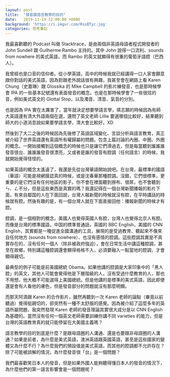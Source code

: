 ```yaml
---
layout: post
title:  "發音跟語言教學的目的"
date:   2019-11-19 12:00:00 +0800
background: 'https://i.imgur.com/RssBTyc.jpg'
categories: 思考筆記
---
```


我最喜歡聽的 Podcast 叫做 Stacktrace，是由兩個非英語母語者程式開發者的 John Sundell 跟 Guilherme Rambo 主持的。其中 John 說得一口流利、sounds from nowhere 的美式英語，而 Rambo 的英文就顯得有很重的葡萄牙語腔（巴西人）。

我曾經也是口音的信仰者。從小學英語，高中的時候我就已經講得一口人家會願意跟你對話的美式英語，因為對跟老外說話很有興趣，我甚至會在網路上看 Karen Chung（史嘉琳）跟 Glossika 的 Mike Campbell 的影片練發音，也是那時候學會 IPA 的一些基本記號還有表面發音的概念。也是在那時候學會了一些很炫的音，例如美式英文的 Glottal Stop，以及濁音、清音、氣音的分別。

也是因為 IPA 實在太厲害了，當年就決定想要學語言學，填志願的時候因為有師大英語還有清大外語兩個在選，還問了英文老師 Lillie 要選哪個比較好，結果聽到師大的小道消息說如果要學語言學，清大會比較好。XD

然後到了大二之後的時候因為先後修了英語區域變化、言談分析與語言教育，真正被介紹了世界英語還有英語所有權歸屬的問題。包含上篇討論的內圈、中圈、外圈的概念。一開始接觸到這個概念的時候也只是讓它們滑過去，但是每當聽到誰誰誰發音很台、誰誰誰發音很漂亮，又或者是誰的發音有腔調（任何語言）的時候，我就開始覺得怪怪的。

如果英語的概念太遙遠了，我還是先從台灣華語開始說吧。在台灣，最標準的國語（華語）可能是視網膜認真的時候，或是沈春華那種腔調。沒錯，它們很標準，更重要的是它們沒有任何地區的影子。你不會在裡面聽到擦布、很屌，也不會聽到ㄣ、ㄥ不分，但是這些東西是真實的嗎？我還記得在一個台灣新聞播報的影片下面，有來自鄰国的人在下面回說，台灣人報新聞的時候就沒有腔，在平時講話的時候就有腔。然後有趣的是，有一個台灣人就在下面直接回他：播報新聞的時候才有腔。

腔調，是一個相對的概念。美國人也覺得英國人有腔，台灣人也覺得北京人有腔。而像是台灣的標準國語，中国的標準普通話，英國的 BBC English，美國的 CNN English，其實都是一種促進全國溝通的工具，展現的是受過教育、聽起來不像來自任何地方 (sounds from nowhere）、也沒有感情的腔調。這些腔調其實是不真實存在的，沒有任何一個人（除非被政府強迫），會在日常生活中講這種腔調，甚至在故鄉，特別講這種腔調還會顯得格格不入，必須要融入一點當地的腔調，才會顯得親切。

最典型的例子可能是前美國總統 Obama。如果他講的腔調是大家印象中的「黑人腔」的英文，其他人可能會覺得他是下層階級的人，沒有受過什麼教育的人，那也不用想，他大概不可能選得上美國總統。但是他講的是標準的美式英語，因此即便還是會有人看他的膚色，但是發音部分的問題就沒有那麼明顯。

而那天阿滴跟 Karen 的合作影片，雖然再聽到一次 Karen 老師的論點（畢竟以前聽過）覺得挺親切的，卻突然有一種不太舒服的感覺。因為被介紹了這麼多年的英語所屬問題，我突然發現 Karen 老師的發音理論其實很大成分是以 CNN English 為基礎的。當然沒有任何一個英文老師需要訓練你講不同 varieties 的能力，但是台灣的英語教育真的就只能停留在大美國主義嗎？

語言教學的目的到底是什麼？是跟母語圈的人溝通、還是也要跟非母語圈的人溝通？如果是前者，為什麼是美式英語，澳洲英語跟英國英語，甚至是這些國家的變體又為什麼不行？為什麼我們的預設值是美式英語，而其他的腔調都不允許存在？除了可能被誤解的情況，為什麼發音很「台」是一個問題？

我們最喜歡笑日本人的發音，但是如果外國人能夠聽得懂日本人的發音的情況下，為什麼他們的第一語言影響會是一個問題呢？